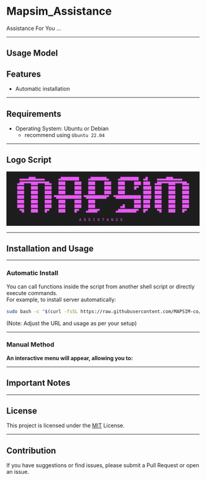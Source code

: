 # Mapsim_Assistance
Assistance For You ...

---

## Usage Model



## Features

- Automatic installation  

---

## Requirements

- Operating System: Ubuntu or Debian
  - recommend using ``Ubuntu 22.04``


---

## Logo Script

![Logo Script](https://github.com/MAPSIM-co/Mapsim_Assistance/blob/main/Logo/Mapsim_Assistance_logo.png?raw=true)


---

## Installation and Usage

---

### Automatic Install

You can call functions inside the script from another shell script or directly execute commands.  
For example, to install  server automatically:

```bash
sudo bash -c "$(curl -fsSL https://raw.githubusercontent.com/MAPSIM-co/Mapsim_Wireguard_Tunnel/main/install.sh)"

```

(Note: Adjust the URL and usage as per your setup)

---

### Manual Method


**An interactive menu will appear, allowing you to:**



---

## Important Notes



---

## License

This project is licensed under the [MIT]() License.

---

## Contribution

If you have suggestions or find issues, please submit a Pull Request or open an issue.


